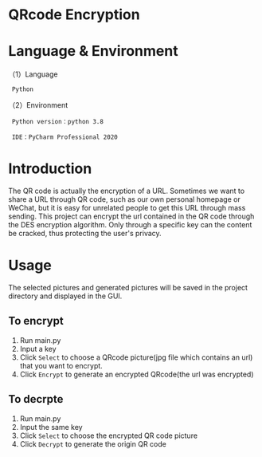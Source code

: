 # QRcode Encryption

# Language & Environment

（1）Language

     Python
     
（2）Environment

     Python version：python 3.8
     
     IDE：PyCharm Professional 2020

# Introduction
The QR code is actually the encryption of a URL. Sometimes we want to share a URL through QR code, such as our own personal homepage or WeChat, 
but it is easy for unrelated people to get this URL through mass sending. This project can encrypt the url contained in the QR code through the DES encryption algorithm. 
Only through a specific key can the content be cracked, thus protecting the user's privacy.
     
# Usage

The selected pictures and generated pictures will be saved in the project directory and displayed in the GUI.

## To encrypt
1. Run main.py
2. Input a key
3. Click ```Select``` to choose a QRcode picture(jpg file which contains an url) that you want to encrypt.
4. Click ```Encrypt``` to generate an encrypted QRcode(the url was encrypted)

## To decrpte
1. Run main.py
2. Input the same key
3. Click ```Select``` to choose the encrypted QR code picture
4. Click ```Decrypt``` to generate the origin QR code